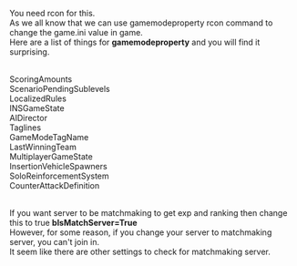 You need rcon for this.<br>
As we all know that we can use gamemodeproperty rcon command to change the game.ini value in game.<br>
Here are a list of things for **gamemodeproperty** and you will find it surprising.<br><br>

ScoringAmounts<br>
ScenarioPendingSublevels<br>
LocalizedRules<br>
INSGameState<br>
AIDirector<br>
Taglines<br>
GameModeTagName<br>
LastWinningTeam<br>
MultiplayerGameState<br>
InsertionVehicleSpawners<br>
SoloReinforcementSystem<br>
CounterAttackDefinition<br><br>

If you want server to be matchmaking to get exp and ranking then change this to true **bIsMatchServer=True**<br>
However, for some reason, if you change your server to matchmaking server, you can't join in.<br>
It seem like there are other settings to check for matchmaking server.
